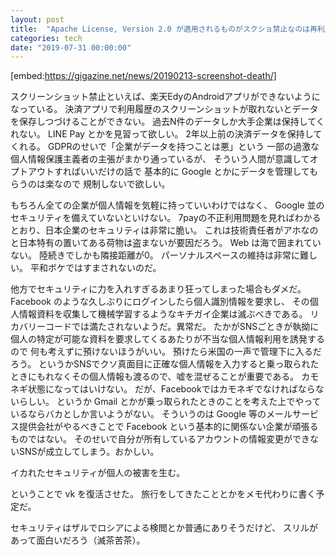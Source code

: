```yaml
---
layout: post
title:  "Apache License, Version 2.0 が適用されるものがスクショ禁止なのは再利用を阻害しているような気もする"
categories: tech
date: "2019-07-31 00:00:00"
---
```


[embed:https://gigazine.net/news/20190213-screenshot-death/]

スクリーンショット禁止といえば、楽天EdyのAndroidアプリができないようになっている。
決済アプリで利用履歴のスクリーンショットが取れないとデータを保存しつづけることができない。
過去N件のデータしか大手企業は保持してくれない。
LINE Pay とかを見習って欲しい。
2年以上前の決済データを保持してくれる。
GDPRのせいで「企業がデータを持つことは悪」という
一部の過激な個人情報保護主義者の主張がまかり通っているが、
そういう人間が意識してオプトアウトすればいいだけの話で
基本的に Google とかにデータを管理してもらうのは楽なので
規制しないで欲しい。

もちろん全ての企業が個人情報を気軽に持っていいわけではなく、
Google 並のセキュリティを備えていないといけない。
7payの不正利用問題を見ればわかるとおり、日本企業のセキュリティは非常に脆い。
これは技術責任者がアホなのと日本特有の置いてある荷物は盗まないが要因だろう。
Web は海で囲まれていない。
陸続きでしかも隣接距離が0。
パーソナルスペースの維持は非常に難しい。
平和ボケではすまされないのだ。

他方でセキュリティに力を入れすぎるあまり狂ってしまった場合もダメだ。
Facebook のような久しぶりにログインしたら個人識別情報を要求し、
その個人情報資料を収集して機械学習するようなキチガイ企業は滅ぶべきである。
リカバリーコードでは満たされないようだ。異常だ。
たかがSNSごときが執拗に個人の特定が可能な資料を要求してくるあたりが不当な個人情報利用を誘発するので
何も考えずに預けないほうがいい。
預けたら米国の一声で管理下に入るだろう。
というかSNSでクソ真面目に正確な個人情報を入力すると乗っ取られたときにもれなくその個人情報も渡るので、嘘を混ぜることが重要である。
カモネギ状態になってはいけない。
だが、Facebookではカモネギでなければならないらしい。
というか Gmail とかが乗っ取られたときのことを考えた上でやっているならバカとしか言いようがない。
そういうのは Google 等のメールサービス提供会社がやるべきことで Facebook という基本的に関係ない企業が頑張るものではない。
そのせいで自分が所有しているアカウントの情報変更ができないSNSが成立してしまう。おかしい。

イカれたセキュリティが個人の被害を生む。

ということで vk を復活させた。
旅行をしてきたこととかをメモ代わりに書く予定だ。

セキュリティはザルでロシアによる検閲とか普通にありそうだけど、
スリルがあって面白いだろう（滅茶苦茶）。